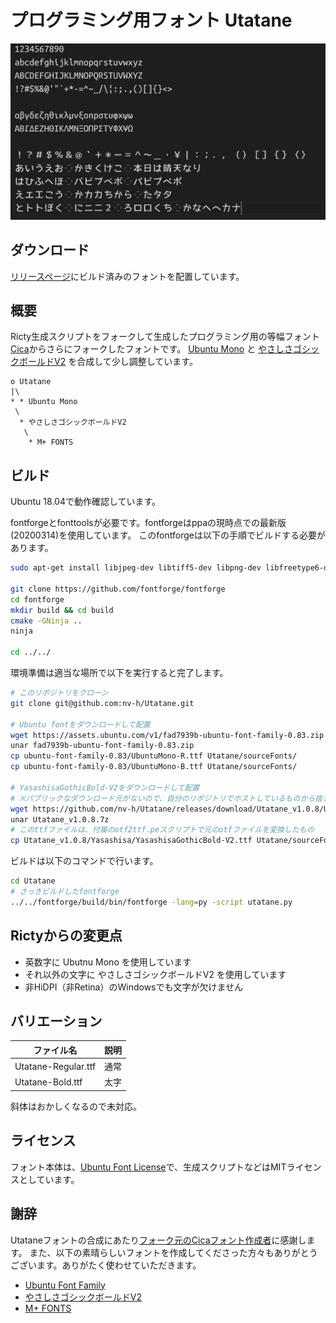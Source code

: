 # プログラミング用フォント Utatane

![on Windows](screenshots/ss1.png)

## ダウンロード

[リリースページ](https://github.com/nv-h/Utatane/releases/latest)にビルド済みのフォントを配置しています。

## 概要

Ricty生成スクリプトをフォークして生成したプログラミング用の等幅フォント[Cica](https://github.com/miiton/Cica)からさらにフォークしたフォントです。
[Ubuntu Mono](http://font.ubuntu.com/) と
[やさしさゴシックボールドV2](https://booth.pm/ja/items/1833993) を合成して少し調整しています。

```
o Utatane
|\
* * Ubuntu Mono
 \
  * やさしさゴシックボールドV2
   \
    * M+ FONTS
```

## ビルド

Ubuntu 18.04で動作確認しています。

fontforgeとfonttoolsが必要です。fontforgeはppaの現時点での最新版(20200314)を使用しています。
このfontforgeは以下の手順でビルドする必要があります。

```sh
sudo apt-get install libjpeg-dev libtiff5-dev libpng-dev libfreetype6-dev libgif-dev libgtk-3-dev libxml2-dev libpango1.0-dev libcairo2-dev libspiro-dev libuninameslist-dev python3-dev ninja-build cmake build-essential

git clone https://github.com/fontforge/fontforge
cd fontforge
mkdir build && cd build
cmake -GNinja ..
ninja

cd ../../
```

環境準備は適当な場所で以下を実行すると完了します。

```sh
# このリポジトリをクローン
git clone git@github.com:nv-h/Utatane.git

# Ubuntu fontをダウンロードして配置
wget https://assets.ubuntu.com/v1/fad7939b-ubuntu-font-family-0.83.zip
unar fad7939b-ubuntu-font-family-0.83.zip
cp ubuntu-font-family-0.83/UbuntuMono-R.ttf Utatane/sourceFonts/
cp ubuntu-font-family-0.83/UbuntuMono-B.ttf Utatane/sourceFonts/

# YasashisaGothicBold-V2をダウンロードして配置
# ※パブリックなダウンロード元がないので、自分のリポジトリでホストしているものから抜き出し
wget https://github.com/nv-h/Utatane/releases/download/Utatane_v1.0.8/Utatane_v1.0.8.7z
unar Utatane_v1.0.8.7z
# このttfファイルは、付属のotf2ttf.peスクリプトで元のotfファイルを変換したもの
cp Utatane_v1.0.8/Yasashisa/YasashisaGothicBold-V2.ttf Utatane/sourceFonts/
```

ビルドは以下のコマンドで行います。

```sh
cd Utatane
# さっきビルドしたfontforge
../../fontforge/build/bin/fontforge -lang=py -script utatane.py
```

## Rictyからの変更点

* 英数字に Ubutnu Mono を使用しています
* それ以外の文字に やさしさゴシックボールドV2 を使用しています
* 非HiDPI（非Retina）のWindowsでも文字が欠けません


## バリエーション

| ファイル名                  | 説明     |
| ----                        | ----     |
| Utatane-Regular.ttf         | 通常     |
| Utatane-Bold.ttf            | 太字     |

斜体はおかしくなるので未対応。

## ライセンス

フォント本体は、[Ubuntu Font License](https://ubuntu.com/legal/font-licence)で、生成スクリプトなどはMITライセンスとしています。


## 謝辞

Utataneフォントの合成にあたり[フォーク元のCicaフォント作成者](https://github.com/miiton)に感謝します。
また、以下の素晴らしいフォントを作成してくださった方々もありがとうございます。ありがたく使わせていただきます。

- [Ubuntu Font Family](http://font.ubuntu.com/)
- [やさしさゴシックボールドV2](https://booth.pm/ja/items/1833993)
- [M+ FONTS](https://mplus-fonts.osdn.jp/)
